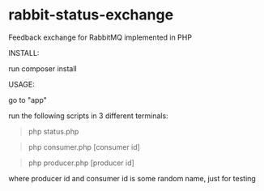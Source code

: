 # rabbit-status-exchange
Feedback exchange for RabbitMQ implemented in PHP

INSTALL: 

run composer install

USAGE:

go to "app"

run the following scripts in 3 different terminals:

> php status.php

> php consumer.php [consumer id]

> php producer.php [producer id]

where producer id and consumer id is some random name, just for testing
